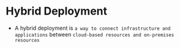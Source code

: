 # Hybrid Deployment

- A hybrid deployment is `a way to connect infrastructure and applications` between `cloud-based resources and on-premises resources `

